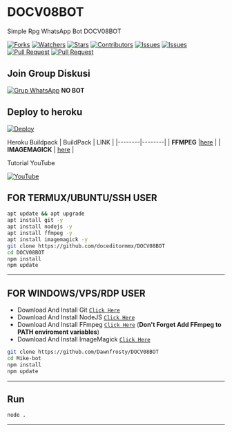 # DOCV08BOT
Simple Rpg WhatsApp Bot DOCV08BOT

<a href="https://github.com/Dawnfrosty/Mike-bot/network/members"><img title="Forks" src="https://img.shields.io/github/forks/Dawnfrosty/Mike-bot?label=Forks&color=blue&style=flat-square"></a>
<a href="https://github.com/Dawnfrosty/Mike-bot/watchers"><img title="Watchers" src="https://img.shields.io/github/watchers/Dawnfrosty/Mike-bot?label=Watchers&color=green&style=flat-square"></a>
<a href="https://github.com/Dawnfrosty/Mike-bot/stargazers"><img title="Stars" src="https://img.shields.io/github/stars/Dawnfrosty/Mike-bot?label=Stars&color=yellow&style=flat-square"></a>
<a href="https://github.com/Dawnfrosty/Mike-bot/graphs/contributors"><img title="Contributors" src="https://img.shields.io/github/contributors/Dawnfrosty/Mike-bot?label=Contributors&color=blue&style=flat-square"></a>
<a href="https://github.com/Dawnfrosty/Mike-bot/issues"><img title="Issues" src="https://img.shields.io/github/issues/Dawnfrosty/Mike-bot?label=Issues&color=success&style=flat-square"></a>
<a href="https://github.com/Dawnfrosty/Mike-bot/issues?q=is%3Aissue+is%3Aclosed"><img title="Issues" src="https://img.shields.io/github/issues-closed/Dawnfrosty/Mike-bot?label=Issues&color=red&style=flat-square"></a>
<a href="https://github.com/Dawnfrosty/Mike-bot/pulls"><img title="Pull Request" src="https://img.shields.io/github/issues-pr/Dawnfrosty/Mike-bot?label=PullRequest&color=success&style=flat-square"></a>
<a href="https://github.com/Dawnfrosty/Mike-bot/pulls?q=is%3Apr+is%3Aclosed"><img title="Pull Request" src="https://img.shields.io/github/issues-pr-closed/Dawnfrosty/Mike-bot?label=PullRequest&color=red&style=flat-square"></a>

## Join Group Diskusi
[![Grup WhatsApp](https://img.shields.io/badge/WhatsApp%20Group-25D366?style=for-the-badge&logo=whatsapp&logoColor=white)](https://chat.whatsapp.com/EEuvxqQuv4bGsjrTttzFz8) 
**NO BOT**

## Deploy to heroku

[![Deploy](https://www.herokucdn.com/deploy/button.svg)](https://heroku.com/deploy?template=https://github.com/doceditormmx/DOCV08BOT)

Heroku Buildpack
| BuildPack | LINK |
|--------|--------|
| **FFMPEG** |[here](https://github.com/jonathanong/heroku-buildpack-ffmpeg-latest) |
| **IMAGEMAGICK** | [here](https://github.com/DuckyTeam/heroku-buildpack-imagemagick) |

Tutorial YouTube

[![YouTube](https://img.shields.io/badge/YouTube-Video-red)](https://youtu.be/DzNIL45qHaM)
## FOR TERMUX/UBUNTU/SSH USER

```bash
apt update && apt upgrade
apt install git -y
apt install nodejs -y
apt install ffmpeg -y
apt install imagemagick -y
git clone https://github.com/doceditormmx/DOCV08BOT
cd DOCV08BOT
npm install
npm update
```
---------

## FOR WINDOWS/VPS/RDP USER

* Download And Install Git [`Click Here`](https://git-scm.com/downloads)
* Download And Install NodeJS [`Click Here`](https://nodejs.org/en/download)
* Download And Install FFmpeg [`Click Here`](https://ffmpeg.org/download.html) (**Don't Forget Add FFmpeg to PATH enviroment variables**)
* Download And Install ImageMagick [`Click Here`](https://imagemagick.org/script/download.php)

```bash
git clone https://github.com/Dawnfrosty/DOCV08BOT
cd Mike-bot
npm install
npm update
```

---------

## Run

```bash
node .
```

---------
